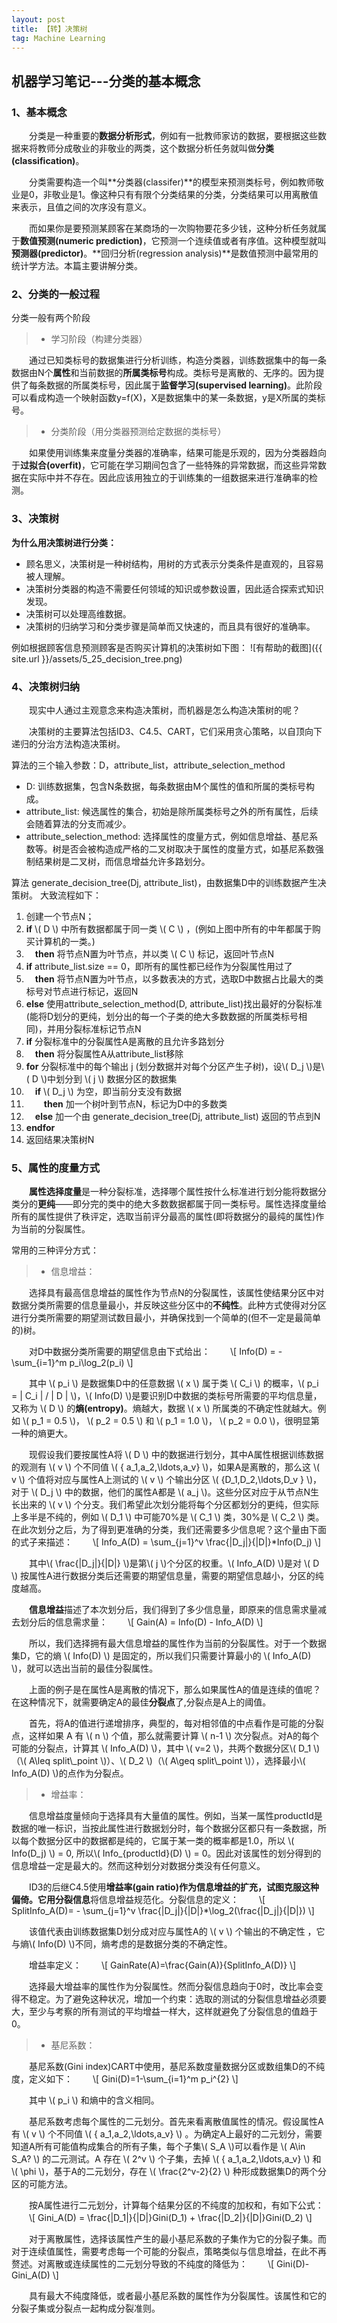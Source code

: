 ```yaml
---
layout: post
title: 【转】决策树
tag: Machine Learning
---
```

## 机器学习笔记---分类的基本概念
### 1、基本概念
　　分类是一种重要的**数据分析形式**，例如有一批教师家访的数据，要根据这些数据来将教师分成敬业的非敬业的两类，这个数据分析任务就叫做**分类(classification)**。

　　分类需要构造一个叫**分类器(classifer)**的模型来预测类标号，例如教师敬业是0，非敬业是1。像这种只有有限个分类结果的分类，分类结果可以用离散值来表示，且值之间的次序没有意义。

　　而如果你是要预测某顾客在某商场的一次购物要花多少钱，这种分析任务就属于**数值预测(numeric prediction)**，它预测一个连续值或者有序值。这种模型就叫**预测器(predictor)**。**回归分析(regression analysis)**是数值预测中最常用的统计学方法。本篇主要讲解分类。
### 2、分类的一般过程
分类一般有两个阶段
>* 学习阶段（构建分类器）

　　通过已知类标号的数据集进行分析训练，构造分类器，训练数据集中的每一条数据由N个**属性**和当前数据的**所属类标号**构成。类标号是离散的、无序的。因为提供了每条数据的所属类标号，因此属于**监督学习(supervised learning)**。此阶段可以看成构造一个映射函数y=f(X)，X是数据集中的某一条数据，y是X所属的类标号。
　　
>* 分类阶段（用分类器预测给定数据的类标号）

　　如果使用训练集来度量分类器的准确率，结果可能是乐观的，因为分类器趋向于**过拟合(overfit)**，它可能在学习期间包含了一些特殊的异常数据，而这些异常数据在实际中并不存在。因此应该用独立的于训练集的一组数据来进行准确率的检测。
### 3、决策树
**为什么用决策树进行分类：**
* 顾名思义，决策树是一种树结构，用树的方式表示分类条件是直观的，且容易被人理解。
* 决策树分类器的构造不需要任何领域的知识或参数设置，因此适合探索式知识发现。
* 决策树可以处理高维数据。
* 决策树的归纳学习和分类步骤是简单而又快速的，而且具有很好的准确率。

例如根据顾客信息预测顾客是否购买计算机的决策树如下图：
![有帮助的截图]({{ site.url }}/assets/5_25_decision_tree.png)
### 4、决策树归纳
　　现实中人通过主观意念来构造决策树，而机器是怎么构造决策树的呢？

　　决策树的主要算法包括ID3、C4.5、CART，它们采用贪心策略，以自顶向下递归的分治方法构造决策树。

算法的三个输入参数：D，attribute_list，attribute_selection_method
* D: 训练数据集，包含N条数据，每条数据由M个属性的值和所属的类标号构成。
* attribute_list: 候选属性的集合，初始是除所属类标号之外的所有属性，后续会随着算法的分支而减少。
* attribute_selection_method: 选择属性的度量方式，例如信息增益、基尼系数等。树是否会被构造成严格的二叉树取决于属性的度量方式，如基尼系数强制结果树是二叉树，而信息增益允许多路划分。

算法 generate_decision_tree(Dj, attribute_list)，由数据集D中的训练数据产生决策树。 大致流程如下：
1. 创建一个节点N；
2. **if** \\( D \\) 中所有数据都属于同一类 \\( C \\) ，(例如上图中所有的中年都属于购买计算机的一类。)
3. 　**then** 将节点N置为叶节点，并以类 \\( C \\) 标记，返回叶节点N
4. **if** attribute_list.size == 0，即所有的属性都已经作为分裂属性用过了
5. 　**then** 将节点N置为叶节点，以多数表决的方式，选取D中数据占比最大的类标号对节点进行标记，返回N
6. **else** 使用attribute_selection_method(D, attribute_list)找出最好的分裂标准(能将D划分的更纯，划分出的每一个子类的绝大多数数据的所属类标号相同)，并用分裂标准标记节点N
7. **if** 分裂标准中的分裂属性A是离散的且允许多路划分
8. 　**then** 将分裂属性A从attribute_list移除
9. **for** 分裂标准中的每个输出 j (划分数据并对每个分区产生子树)，设\\( D_j \\)是\\( D \\)中划分到 \\( j \\) 数据分区的数据集
10. 　**if** \\( D_j \\) 为空，即当前分支没有数据
11. 　　**then** 加一个树叶到节点N，标记为D中的多数类
12. 　**else** 加一个由 generate_decision_tree(Dj, attribute_list) 返回的节点到N
13. **endfor**
14. 返回结果决策树N

### 5、属性的度量方式

　　**属性选择度量**是一种分裂标准，选择哪个属性按什么标准进行划分能将数据分类分的**更纯**——即分完的类中的绝大多数数据都属于同一类标号。属性选择度量给所有的属性提供了秩评定，选取当前评分最高的属性(即将数据分的最纯的属性)作为当前的分裂属性。

常用的三种评分方式：


>* 信息增益：

　　选择具有最高信息增益的属性作为节点N的分裂属性，该属性使结果分区中对数据分类所需要的信息量最小，并反映这些分区中的**不纯性**。此种方式使得对分区进行分类所需要的期望测试数目最小，并确保找到一个简单的(但不一定是最简单的)树。

　　对D中数据分类所需要的期望信息由下式给出：
　　\\[ Info(D) = - \sum_{i=1}^m p_i\log_2(p_i) \\]

　　其中 \\( p_i \\) 是数据集D中的任意数据 \\( x \\) 属于类 \\( C_i \\) 的概率，\\( p_i = \| C_i \|  / \| D \| \\)，\\( Info(D) \\)是要识别D中数据的类标号所需要的平均信息量，又称为 \\( D \\) 的**熵(entropy)**。熵越大，数据 \\( x \\) 所属类的不确定性就越大。例如 \\( p_1 = 0.5 \\)， \\( p_2 = 0.5 \\) 和 \\( p_1 = 1.0 \\)， \\( p_2 = 0.0 \\)，很明显第一种的熵更大。

　　现假设我们要按属性A将 \\( D \\) 中的数据进行划分，其中A属性根据训练数据的观测有 \\( v \\) 个不同值 \\( \{ a_1,a_2,\ldots,a_v\} \\)，如果A是离散的，那么这 \\( v \\) 个值将对应与属性A上测试的 \\( v \\) 个输出分区 \\( \{D_1,D_2,\ldots,D_v \} \\)，对于 \\( D_j \\) 中的数据，他们的属性A都是 \\( a_j \\)。这些分区对应于从节点N生长出来的 \\( v \\) 个分支。我们希望此次划分能将每个分区都划分的更纯，但实际上多半是不纯的，例如 \\( D_1 \\) 中可能70%是 \\( C_1 \\) 类，30%是 \\( C_2 \\) 类。在此次划分之后，为了得到更准确的分类，我们还需要多少信息呢？这个量由下面的式子来描述：
　　\\[ Info_A(D) = \sum_{j=1}^v \frac{\|D_j\|}{\|D\|}*Info(D_j) \\]

　　其中\\( \frac{\|D_j\|}{\|D\|} \\)是第\\( j \\)个分区的权重。\\( Info_A(D) \\)是对 \\( D \\) 按属性A进行数据分类后还需要的期望信息量，需要的期望信息越小，分区的纯度越高。

　　**信息增益**描述了本次划分后，我们得到了多少信息量，即原来的信息需求量减去划分后的信息需求量：
　　\\[ Gain(A) = Info(D) - Info_A(D) \\]

　　所以，我们选择拥有最大信息增益的属性作为当前的分裂属性。对于一个数据集D，它的熵 \\( Info(D) \\) 是固定的，所以我们只需要计算最小的 \\( Info_A(D) \\)，就可以选出当前的最佳分裂属性。

　　上面的例子是在属性A是离散的情况下，那么如果属性A的值是连续的值呢？在这种情况下，就需要确定A的最佳**分裂点**了,分裂点是A上的阈值。

　　首先，将A的值进行递增排序，典型的，每对相邻值的中点看作是可能的分裂点，这样如果 A 有 \\( n \\) 个值，那么就需要计算 \\( n-1 \\) 次分裂点。对A的每个可能的分裂点，计算其 \\( Info_A(D) \\)，其中 \\( v=2 \\)，共两个数据分区\\( D_1 \\)（\\( A\leq split\\_point \\)）、\\( D_2 \\)（\\( A\geq split\\_point \\)），选择最小\\( Info_A(D) \\)的点作为分裂点。
　　
>* 增益率：

　　信息增益度量倾向于选择具有大量值的属性。例如，当某一属性productId是数据的唯一标识，当按此属性进行数据划分时，每个数据分区都只有一条数据，所以每个数据分区中的数据都是纯的，它属于某一类的概率都是1.0，所以 \\( Info(D_j) \\) = 0, 所以\\( Info_{productId}(D) \\) = 0。因此对该属性的划分得到的信息增益一定是最大的。然而这种划分对数据分类没有任何意义。

　　ID3的后继C4.5使用**增益率(gain ratio)**作为信息增益的扩充，试图克服这种偏倚。它用**分裂信息**将信息增益规范化。分裂信息的定义：
　　\\[ SplitInfo_A(D)= - \sum_{j=1}^v \frac{\|D_j\|}{\|D\|}*\log_2(\frac{\|D_j\|}{\|D\|}) \\]

　　该值代表由训练数据集D划分成对应与属性A的 \\( v \\) 个输出的不确定性 ，它与熵\\( Info(D) \\)不同，熵考虑的是数据分类的不确定性。

　　增益率定义：
　　\\[ GainRate(A)=\frac{Gain(A)}{SplitInfo_A(D)} \\]

　　选择最大增益率的属性作为分裂属性。然而分裂信息趋向于0时，改比率会变得不稳定。为了避免这种状况，增加一个约束：选取的测试的分裂信息增益必须要大，至少与考察的所有测试的平均增益一样大，这样就避免了分裂信息的值趋于0。
　　
>* 基尼系数：

　　基尼系数(Gini index)CART中使用，基尼系数度量数据分区或数组集D的不纯度，定义如下：
　　\\[ Gini(D)=1-\sum_{i=1}^m p_i^{2} \\]

　　其中 \\( p_i \\) 和熵中的含义相同。

　　基尼系数考虑每个属性的二元划分。首先来看离散值属性的情况。假设属性A有 \\( v \\) 个不同值 \\( \{ a_1,a_2,\ldots,a_v\} \\) 。为确定A上最好的二元划分，需要知道A所有可能值构成集合的所有子集，每个子集\\( S_A \\)可以看作是 \\( A\in S_A? \\) 的二元测试。A 存在 \\( 2^v \\) 个子集，去掉 \\( \{ a_1,a_2,\ldots,a_v\} \\) 和 \\( \phi \\)，基于A的二元划分，存在 \\( \frac{2^v-2}{2} \\) 种形成数据集D的两个分区的可能方法。 

　　按A属性进行二元划分，计算每个结果分区的不纯度的加权和，有如下公式：
　　\\[ Gini_A(D) = \frac{\|D_1\|}{\|D\|}Gini(D_1) + \frac{\|D_2\|}{\|D\|}Gini(D_2) \\]

　　对于离散属性，选择该属性产生的最小基尼系数的子集作为它的分裂子集。而对于连续值属性，需要考虑每一个可能的分裂点，策略类似与信息增益，在此不再赘述。对离散或连续属性的二元划分导致的不纯度的降低为：
　　\\[ Gini(D)-Gini_A(D) \\]

　　具有最大不纯度降低，或者最小基尼系数的属性作为分裂属性。该属性和它的分裂子集或分裂点一起构成分裂准则。
